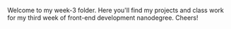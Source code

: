 Welcome to my week-3 folder. Here you'll find my projects and class work for my third week of front-end development nanodegree.
Cheers!
